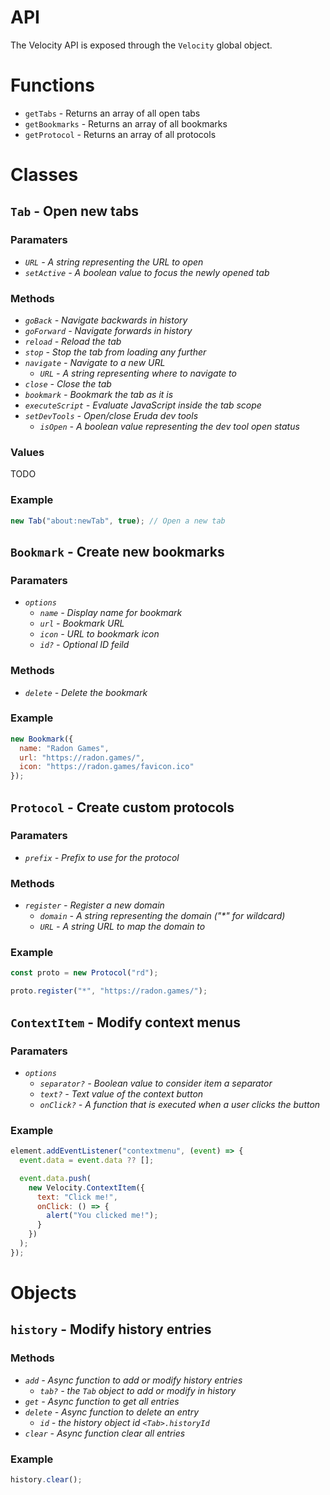 # API

The Velocity API is exposed through the `Velocity` global object.

# Functions

- `getTabs` - Returns an array of all open tabs
- `getBookmarks` - Returns an array of all bookmarks
- `getProtocol` - Returns an array of all protocols

# Classes

## `Tab` - Open new tabs

### Paramaters

- _`URL` - A string representing the URL to open_
- _`setActive` - A boolean value to focus the newly opened tab_

### Methods

- _`goBack` - Navigate backwards in history_
- _`goForward` - Navigate forwards in history_
- _`reload` - Reload the tab_
- _`stop` - Stop the tab from loading any further_
- _`navigate` - Navigate to a new URL_
  - _`URL` - A string representing where to navigate to_
- _`close` - Close the tab_
- _`bookmark` - Bookmark the tab as it is_
- _`executeScript` - Evaluate JavaScript inside the tab scope_
- _`setDevTools` - Open/close Eruda dev tools_
  - _`isOpen` - A boolean value representing the dev tool open status_

### Values

TODO

### Example

```js
new Tab("about:newTab", true); // Open a new tab
```

## `Bookmark` - Create new bookmarks

### Paramaters

- _`options`_
  - _`name` - Display name for bookmark_
  - _`url` - Bookmark URL_
  - _`icon` - URL to bookmark icon_
  - _`id?` - Optional ID feild_

### Methods

- _`delete` - Delete the bookmark_

### Example

```js
new Bookmark({
  name: "Radon Games",
  url: "https://radon.games/",
  icon: "https://radon.games/favicon.ico"
});
```

## `Protocol` - Create custom protocols

### Paramaters

- _`prefix` - Prefix to use for the protocol_

### Methods

- _`register` - Register a new domain_
  - _`domain` - A string representing the domain ("\*" for wildcard)_
  - _`URL` - A string URL to map the domain to_

### Example

```js
const proto = new Protocol("rd");

proto.register("*", "https://radon.games/");
```

## `ContextItem` - Modify context menus

### Paramaters

- _`options`_
  - _`separator?` - Boolean value to consider item a separator_
  - _`text?` - Text value of the context button_
  - _`onClick?` - A function that is executed when a user clicks the button_

### Example

```js
element.addEventListener("contextmenu", (event) => {
  event.data = event.data ?? [];

  event.data.push(
    new Velocity.ContextItem({
      text: "Click me!",
      onClick: () => {
        alert("You clicked me!");
      }
    })
  );
});
```

# Objects

## `history` - Modify history entries

### Methods

- _`add` - Async function to add or modify history entries_
  - _`tab?` - the `Tab` object to add or modify in history_
- _`get` - Async function to get all entries_
- _`delete` - Async function to delete an entry_
  - _`id` - the history object id `<Tab>.historyId`_
- _`clear` - Async function clear all entries_

### Example

```js
history.clear();
```
